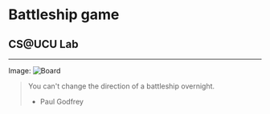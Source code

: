 # Battleship game
## CS@UCU Lab
----
Image:
![Board](https://upload.wikimedia.org/wikipedia/commons/thumb/6/65/Battleship_game_board.svg/220px-Battleship_game_board.svg.png)

> You can't change the direction of a battleship overnight.
> - Paul Godfrey
